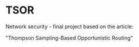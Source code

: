 # TSOR

Network security - final project based on the article:

"Thompson Sampling-Based Opportunistic Routing"
